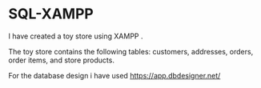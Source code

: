 # SQL-XAMPP

I have created a toy store using XAMPP . 

The toy store contains the following tables: customers, addresses, orders, order items, and store products. 

For the database design i have used https://app.dbdesigner.net/
